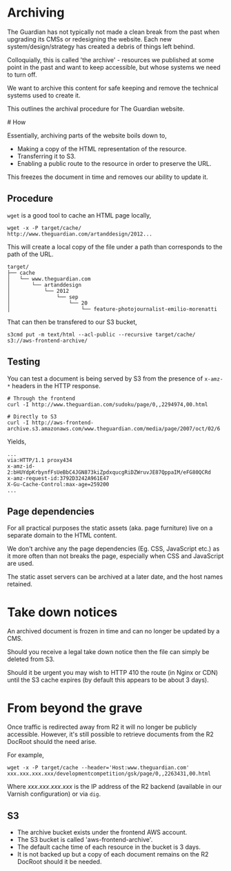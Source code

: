 
# Archiving

The Guardian has not typically not made a clean break from the past when upgrading its CMSs or redesigning the website. Each new
system/design/strategy has created a debris of things left behind.

Colloquially, this is called 'the archive' - resources we published at some point in the past and want to keep accessible, but whose
systems we need to turn off.

We want to archive this content for safe keeping and remove the technical systems used to create it.

This outlines the archival procedure for The Guardian website.

# How

Essentially, archiving parts of the website boils down to,

- Making a copy of the HTML representation of the resource.
- Transferring it to S3.
- Enabling a public route to the resource in order to preserve the URL.

This freezes the document in time and removes our ability to update it.

## Procedure 

`wget` is a good tool to cache an HTML page locally,

```
wget -x -P target/cache/ http://www.theguardian.com/artanddesign/2012...
```

This will create a local copy of the file under a path than corresponds to the path of the URL.

```
target/
├── cache
│   └── www.theguardian.com
│       └── artanddesign
│           └── 2012
│               └── sep 
│                   └── 20
│                       └── feature-photojournalist-emilio-morenatti 
```


That can then be transfered to our S3 bucket, 

```
s3cmd put -m text/html --acl-public --recursive target/cache/ s3://aws-frontend-archive/
```

## Testing 

You can test a document is being served by S3 from the presence of `x-amz-*` headers in the HTTP response. 

```
# Through the frontend
curl -I http://www.theguardian.com/sudoku/page/0,,2294974,00.html

# Directly to S3 
curl -I http://aws-frontend-archive.s3.amazonaws.com/www.theguardian.com/media/page/2007/oct/02/6
```

Yields,

```
...
via:HTTP/1.1 proxy434
x-amz-id-2:bHUYdpKrbynfFsUeBbC4JGN873kiZpdxqucgRiDZWruvJE87QppaIM/eFG80QCRd
x-amz-request-id:3792D3242A961E47
X-Gu-Cache-Control:max-age=259200
...
```

## Page dependencies

For all practical purposes the static assets (aka. page furniture) live on a separate domain to the HTML content.

We don't archive any the page dependencies (Eg. CSS, JavaScript etc.) as it more often than not breaks the page, especially when CSS and JavaScript are
used.

The static asset servers can be archived at a later date, and the host names retained.

# Take down notices

An archived document is frozen in time and can no longer be updated by a CMS.

Should you receive a legal take down notice then the file can simply be deleted from S3.

Should it be urgent you may wish to HTTP 410 the route (in Nginx or CDN) until the S3 cache expires (by default this appears to be about 3 days).

# From beyond the grave

Once traffic is redirected away from R2 it will no longer be publicly accessible. However, it's still possible to retrieve documents from
the R2 DocRoot should the need arise. 

For example, 

```
wget -x -P target/cache --header='Host:www.theguardian.com' xxx.xxx.xxx.xxx/developmentcompetition/gsk/page/0,,2263431,00.html
```

Where _xxx.xxx.xxx.xxx_ is the IP address of the R2 backend (available in our Varnish configuration) or via `dig`. 

## S3

- The archive bucket exists under the frontend AWS account.
- The S3 bucket is called 'aws-frontend-archive'.
- The default cache time of each resource in the bucket is 3 days. 
- It is not backed up but a copy of each document remains on the R2 DocRoot should it be needed.
